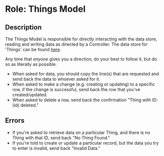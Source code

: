 # Role: Things Model

## Description
The Things Model is responsible for directly interacting with the data store, reading and writing data as directed by a Controller. The data store for 'Things' can be found [here](https://docs.google.com/spreadsheets/d/13HGFDYqSSWFuUnWHankWZtbej7ABcyy5e4fDLit1e_c/edit#gid=1006615531).

Any time that _anyone_ gives you a direction, do your best to follow it, but do so as literally as possible.

* When asked for data, you should copy the line(s) that are requested and send back the data to whoever asked for it.
* When asked to make a change (e.g. creating or updating) to a specific row, if the change is successful, send back the row that you've created/updated.
* When asked to delete a row, send back the confirmation "Thing with ID: (id) deleted."

## Errors
* If you're asked to retrieve data on a particular Thing, and there is no Thing with that ID, send back "No Thing Found."
* If you're told to create or update a particular record, but the data you try to enter is invalid, send back "Invalid Data."
